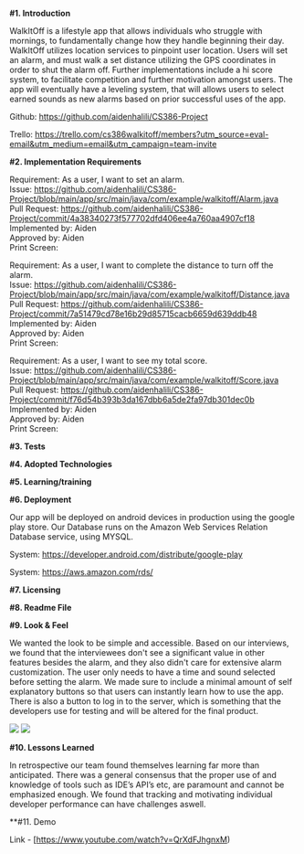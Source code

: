 **#1. Introduction**

WalkItOff is a lifestyle app that allows individuals who struggle with mornings, to fundamentally change how they handle beginning their day. WalkItOff utilizes location services to pinpoint user location. Users will set an alarm, and must walk a set distance utilizing the GPS coordinates in order to shut the alarm off. Further implementations include a hi score system, to facilitate competition and further motivation amongst users. The app will eventually have a leveling system, that will allows users to select earned sounds as new alarms based on prior successful uses of the app.

Github: https://github.com/aidenhalili/CS386-Project

Trello:   https://trello.com/cs386walkitoff/members?utm_source=eval-email&utm_medium=email&utm_campaign=team-invite




**#2. Implementation Requirements**


Requirement: As a user, I want to set an alarm.                                             
Issue: https://github.com/aidenhalili/CS386-Project/blob/main/app/src/main/java/com/example/walkitoff/Alarm.java                          
Pull Request: https://github.com/aidenhalili/CS386-Project/commit/4a38340273f577702dfd406ee4a760aa4907cf18      
Implemented by: Aiden                                     
Approved by: Aiden                                     
Print Screen:

Requirement: As a user, I want to complete the distance to turn off the alarm.                       
Issue: https://github.com/aidenhalili/CS386-Project/blob/main/app/src/main/java/com/example/walkitoff/Distance.java                            
Pull Request: https://github.com/aidenhalili/CS386-Project/commit/7a51479cd78e16b29d85715cacb6659d639ddb48                             
Implemented by: Aiden                                                
Approved by: Aiden                                             
Print Screen:                    

Requirement: As a user, I want to see my total score.                                 
Issue: https://github.com/aidenhalili/CS386-Project/blob/main/app/src/main/java/com/example/walkitoff/Score.java                                   
Pull Request: https://github.com/aidenhalili/CS386-Project/commit/f76d54b393b3da167dbb6a5de2fa97db301dec0b                                     
Implemented by: Aiden                                               
Approved by: Aiden                                                           
Print Screen:                                                              


**#3. Tests**


**#4. Adopted Technologies**


**#5. Learning/training**


**#6. Deployment**
 
 
Our app will be deployed on android devices in production using the google play store. Our Database runs on the Amazon Web Services Relation Database service, using MYSQL.

System: https://developer.android.com/distribute/google-play

System: https://aws.amazon.com/rds/



**#7. Licensing**


**#8. Readme File**


**#9. Look & Feel**

We wanted the look to be simple and accessible. Based on our interviews, we found that the interviewees don't see a significant value
in other features besides the alarm, and they also didn't care for extensive alarm customization. The user only needs to have a time and sound selected
before setting the alarm. We made sure to include a minimal amount of self explanatory buttons so that users can instantly learn how to use the app.
There is also a button to log in to the server, which is something that the developers use for testing and will be altered for the final product.

![](https://github.com/aidenhalili/CS386-Project/blob/main/Screenshot1.jpg?raw=true)
![](https://github.com/aidenhalili/CS386-Project/blob/main/Screenshot2.jpg?raw=true)

**#10. Lessons Learned**

In retrospective our team found themselves learning far more than anticipated. There was a general consensus that the proper use of and knowledge of tools such as IDE’s API’s etc, are paramount and cannot be emphasized enough. We found that tracking and motivating individual developer performance can have challenges aswell.

**#11. Demo

Link - [https://www.youtube.com/watch?v=QrXdFJhgnxM)